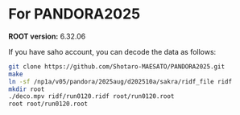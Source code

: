 # For PANDORA2025

**ROOT version:** 6.32.06

If you have saho account, you can decode the data as follows:

```bash
git clone https://github.com/Shotaro-MAESATO/PANDORA2025.git
make
ln -sf /np1a/v05/pandora/2025aug/d202510a/sakra/ridf_file ridf
mkdir root
./deco.mpv ridf/run0120.ridf root/run0120.root
root root/run0120.root
```
